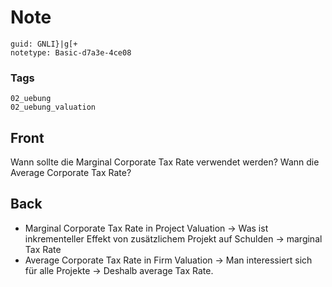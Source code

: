 # Note
```
guid: GNLI}|g[+
notetype: Basic-d7a3e-4ce08
```

### Tags
```
02_uebung
02_uebung_valuation
```

## Front
Wann sollte die Marginal Corporate Tax Rate verwendet werden? Wann die Average Corporate Tax Rate?

## Back
<ul>
<li>Marginal Corporate Tax Rate in Project Valuation → Was ist inkrementeller Effekt von zusätzlichem Projekt auf Schulden → marginal Tax Rate</li>
<li>Average Corporate Tax Rate in Firm Valuation → Man interessiert sich für alle Projekte → Deshalb average Tax Rate.</li></ul>
